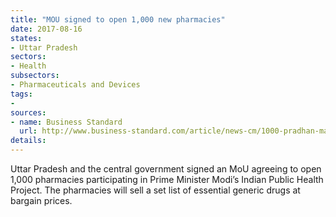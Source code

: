 ```yaml
---
title: "MOU signed to open 1,000 new pharmacies"
date: 2017-08-16
states:
- Uttar Pradesh
sectors:
- Health
subsectors:
- Pharmaceuticals and Devices
tags:
- 
sources:
- name: Business Standard
  url: http://www.business-standard.com/article/news-cm/1000-pradhan-mantri-bhartiya-janaushadhi-pariyojana-pmbjp-kendras-to-be-opened-in-uttar-pradesh-117081001175_1.html
details:
---
```


Uttar Pradesh and the central government signed an MoU agreeing to open 1,000 pharmacies participating in Prime Minister Modi’s Indian Public Health Project. The pharmacies will sell a set list of essential generic drugs at bargain prices.
